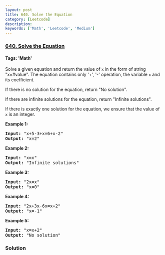 ```yaml
---
layout: post
title: 640. Solve the Equation
category: [Leetcode]
description: 
keywords: ['Math', 'Leetcode', 'Medium']
---
```

### [640. Solve the Equation](https://leetcode.com/problems/solve-the-equation)

#### Tags: 'Math'

<div class="content__u3I1 question-content__JfgR"><div><p>
Solve a given equation and return the value of <code>x</code> in the form of string "x=#value". The equation contains only '+', '-' operation, the variable <code>x</code> and its coefficient.
</p>
<p>
If there is no solution for the equation, return "No solution".
</p>
<p>
If there are infinite solutions for the equation, return "Infinite solutions".
</p>
<p>
If there is exactly one solution for the equation, we ensure that the value of <code>x</code> is an integer.
</p>
<p><b>Example 1:</b><br/>
</p><pre><b>Input:</b> "x+5-3+x=6+x-2"
<b>Output:</b> "x=2"
</pre>
<p></p>
<p><b>Example 2:</b><br/>
</p><pre><b>Input:</b> "x=x"
<b>Output:</b> "Infinite solutions"
</pre>
<p></p>
<p><b>Example 3:</b><br/>
</p><pre><b>Input:</b> "2x=x"
<b>Output:</b> "x=0"
</pre>
<p></p>
<p><b>Example 4:</b><br/>
</p><pre><b>Input:</b> "2x+3x-6x=x+2"
<b>Output:</b> "x=-1"
</pre>
<p></p>
<p><b>Example 5:</b><br/>
</p><pre><b>Input:</b> "x=x+2"
<b>Output:</b> "No solution"
</pre>
<p></p></div></div>

### Solution
